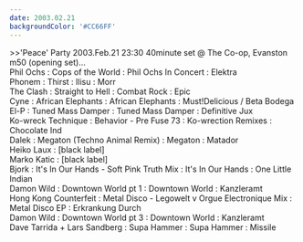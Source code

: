 ```yaml
---
date: 2003.02.21
backgroundColor: '#CC66FF'
---
```


\>>'Peace' Party 2003.Feb.21 23:30 40minute set @ The Co-op, Evanston  
m50 (opening set)...  
Phil Ochs : Cops of the World : Phil Ochs In Concert : Elektra  
Phonem : Thirst : Ilisu : Morr  
The Clash : Straight to Hell : Combat Rock : Epic  
Cyne : African Elephants : African Elephants : Must!Delicious / Beta Bodega  
El-P : Tuned Mass Damper : Tuned Mass Damper : Definitive Jux  
Ko-wreck Technique : Behavior - Pre Fuse 73 : Ko-wrection Remixes : Chocolate Ind  
Dalek : Megaton (Techno Animal Remix) : Megaton : Matador  
Heiko Laux : \[black label\]  
Marko Katic : \[black label\]  
Bjork : It's In Our Hands - Soft Pink Truth Mix : It's In Our Hands : One Little Indian  
Damon Wild : Downtown World pt 1 : Downtown World : Kanzleramt  
Hong Kong Counterfeit : Metal Disco - Legowelt v Orgue Electronique Mix : Metal Disco EP : Erkrankung Durch  
Damon Wild : Downtown World pt 3 : Downtown World : Kanzleramt  
Dave Tarrida + Lars Sandberg : Supa Hammer : Supa Hammer : Missile